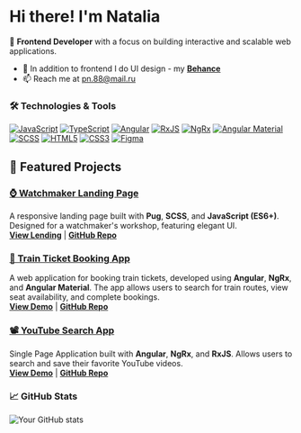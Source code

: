 # Hi there! I'm Natalia

🚀 **Frontend Developer** with a focus on building interactive and scalable web applications.

- 🎨 In addition to frontend I do UI design - my <a href='https://www.behance.net/b0b8194c' target="_blank">**Behance**</a>
- 📫 Reach me at [pn.88@mail.ru](pn.88@mail.ru)

### 🛠️ Technologies & Tools
[![JavaScript][JavaScript-badge]][JavaScript-url]
[![TypeScript][TypeScript-badge]][TypeScript-url]
[![Angular][Angular.io]][Angular-url]
[![RxJS][RxJS.io]][RxJS-url]
[![NgRx][NgRx.io]][NgRx-url]
[![Angular Material][AngularMaterial.io]][AngularMaterial-url]
[![SCSS][SCSS.io]][SCSS-url]
[![HTML5][HTML5-badge]][HTML5-url]
[![CSS3][CSS3-badge]][CSS3-url]
[![Figma][Figma.io]][Figma-url]

## 🚀 Featured Projects

### [⌚ Watchmaker Landing Page](https://repair-watch.ru)
A responsive landing page built with **Pug**, **SCSS**, and **JavaScript (ES6+)**. Designed for a watchmaker's workshop, featuring elegant UI.  
<a href='https://repair-watch.ru' target="_blank">**View Lending**</a> | <a href='https://github.com/Nuttik/repairWatch' target="_blank">**GitHub Repo**</a>

### [🚆 Train Ticket Booking App](https://nuttik.github.io/train-a/)
A web application for booking train tickets, developed using **Angular**, **NgRx**, and **Angular Material**. The app allows users to search for train routes, view seat availability, and complete bookings.  
<a href='https://nuttik.github.io/train-a/' target="_blank">**View Demo**</a>  | <a href='https://github.com/Nuttik/train-a' target="_blank">**GitHub Repo**</a>

### [📽️ YouTube Search App](https://nuttik.github.io/youtube-search/)
Single Page Application built with **Angular**, **NgRx**, and **RxJS**. Allows users to search and save their favorite YouTube videos.  
<a href='https://nuttik.github.io/youtube-search/youtube-app/' target="_blank">**View Demo**</a> | <a href='https://github.com/Nuttik/youtube-search' target="_blank">**GitHub Repo**</a>


### 📈 GitHub Stats
![Your GitHub stats](https://github-readme-stats.vercel.app/api?username=Nuttik&show_icons=true)

[HTML5-badge]: https://img.shields.io/badge/HTML5-E34F26?style=for-the-badge&logo=html5&logoColor=white
[HTML5-url]: https://developer.mozilla.org/en-US/docs/Web/HTML

[CSS3-badge]: https://img.shields.io/badge/CSS3-1572B6?style=for-the-badge&logo=css3&logoColor=white
[CSS3-url]: https://developer.mozilla.org/en-US/docs/Web/CSS

[JavaScript-badge]: https://img.shields.io/badge/JavaScript-F7DF1E?style=for-the-badge&logo=javascript&logoColor=black
[JavaScript-url]: https://developer.mozilla.org/en-US/docs/Web/JavaScript

[Angular.io]: https://img.shields.io/badge/Angular-DD0031?style=for-the-badge&logo=angular&logoColor=white
[Angular-url]: https://angular.io/

[RxJS.io]: https://img.shields.io/badge/RxJS-B7178C?style=for-the-badge&logo=ReactiveX&logoColor=white
[RxJS-url]: https://rxjs.dev/

[NgRx.io]: https://img.shields.io/badge/NgRx-764ABC?style=for-the-badge&logo=redux&logoColor=white
[NgRx-url]: https://ngrx.io/

[AngularMaterial.io]: https://img.shields.io/badge/Angular_Material-009688?style=for-the-badge&logo=angular&logoColor=white
[AngularMaterial-url]: https://material.angular.io/

[SCSS.io]: https://img.shields.io/badge/SCSS-CC6699?style=for-the-badge&logo=sass&logoColor=white
[SCSS-url]: https://sass-lang.com/

[Figma.io]: https://img.shields.io/badge/Figma-F24E1E?style=for-the-badge&logo=figma&logoColor=white
[Figma-url]: https://www.figma.com/

[TypeScript-badge]: https://img.shields.io/badge/TypeScript-3178C6?style=for-the-badge&logo=typescript&logoColor=white
[TypeScript-url]: https://www.typescriptlang.org/


<!--
- 🔭 I’m currently working on ...
- 🌱 I’m currently learning ...
- 👯 I’m looking to collaborate on ...
- 🤔 I’m looking for help with ...
- 💬 Ask me about ...
- 📫 How to reach me: ...
- 😄 Pronouns: ...
- ⚡ Fun fact: ...
-->

